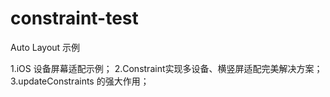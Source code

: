 constraint-test
================

Auto Layout 示例


1.iOS 设备屏幕适配示例；
2.Constraint实现多设备、横竖屏适配完美解决方案；
3.updateConstraints 的强大作用；